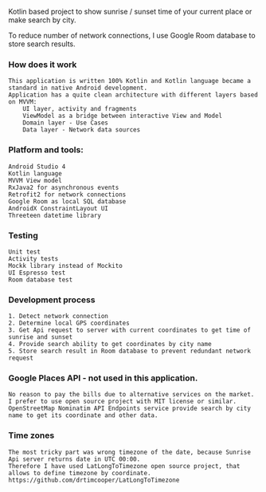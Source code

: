 Kotlin based project to show sunrise / sunset time of your current place or make search by city.

To reduce number of network connections, I use Google Room database to store search results.

### How does it work
    This application is written 100% Kotlin and Kotlin language became a standard in native Android development.
    Application has a quite clean architecture with different layers based on MVVM:
        UI layer, activity and fragments
        ViewModel as a bridge between interactive View and Model
        Domain layer - Use Cases
        Data layer - Network data sources       

### Platform and tools:
    Android Studio 4
    Kotlin language
    MVVM View model
    RxJava2 for asynchronous events
    Retrofit2 for network connections
    Google Room as local SQL database
    AndroidX ConstraintLayout UI
    Threeteen datetime library
    
### Testing
    Unit test
    Activity tests
    Mockk library instead of Mockito
    UI Espresso test
    Room database test

### Development process
    1. Detect network connection
    2. Determine local GPS coordinates
    3. Get Api request to server with current coordinates to get time of sunrise and sunset
    4. Provide search ability to get coordinates by city name
    5. Store search result in Room database to prevent redundant network request

### Google Places API - not used in this application.
    No reason to pay the bills due to alternative services on the market.
    I prefer to use open source project with MIT license or similar.
    OpenStreetMap Nominatim API Endpoints service provide search by city name to get its coordinate and other data.

### Time zones
    The most tricky part was wrong timezone of the date, because Sunrise Api server returns date in UTC 00:00.
    Therefore I have used LatLongToTimezone open source project, that allows to define timezone by coordinate.
    https://github.com/drtimcooper/LatLongToTimezone
